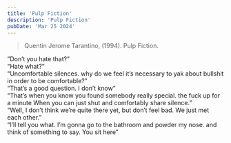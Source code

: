 ```yaml
---
title: 'Pulp Fiction'
description: 'Pulp Fiction'
pubDate: 'Mar 25 2024'
---
```


> Quentin Jerome Tarantino, (1994). Pulp Fiction.

”Don’t you hate that?”<br>
“Hate what?”<br>
“Uncomfortable silences. why do we feel it’s necessary to yak about bullshit in order to be comfortable?”<br>
“That’s a good question. I don’t know”<br>
“That’s when you know you found somebody really special. the fuck up for a minute When you can just shut and comfortably share silence.”<br>
“Well, I don’t think we’re quite there yet, but don’t feel bad. We just met each other.”<br>
“I’ll tell you what. I’m gonna go to the bathroom and powder my nose. and think of something to say. You sit here”
